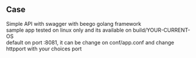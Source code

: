 ## Case
Simple API with swagger with beego golang framework  <br />
sample app tested on linux only and its available on build/YOUR-CURRENT-OS <br />
default on port :8081, it can be change on conf/app.conf and change httpport with your choices port  <br />



